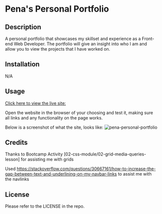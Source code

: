 # Pena's Personal Portfolio

## Description
A personal portfolio that showcases my skillset and experience as a Front-end Web Developer. The portfolio will give an insight into who I am and allow you to view the projects that I have worked on.

## Installation
N/A

## Usage
[Click here to view the live site: ](https://wpena.github.io/pena-personal-portfolio/) 

Open the website in the browser of your choosing and test it, making sure all links and any functionality on the page works.

Below is a screenshot of what the site, looks like:
![pena-personal-portfolio](https://github.com/wpena/pena-personal-portfolio/assets/38634790/45e8ac41-b974-4d93-bb39-d34d6301433c)


## Credits
Thanks to Bootcamp Activity [02-css-module/02-grid-media-queries-lesson] for assisting me with grids

Used https://stackoverflow.com/questions/30667161/how-to-increase-the-gap-between-text-and-underlining-on-my-navbar-links to assist me with the navlinks

## License
Please refer to the LICENSE in the repo.
